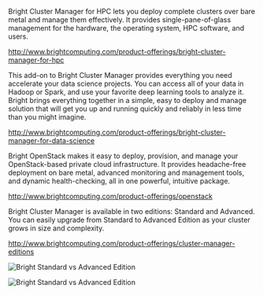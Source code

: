 Bright Cluster Manager for HPC lets you deploy complete clusters over bare metal and manage them effectively. 
It provides single-pane-of-glass management for the hardware, the operating system, HPC software, and users.

http://www.brightcomputing.com/product-offerings/bright-cluster-manager-for-hpc

This add-on to Bright Cluster Manager provides everything you need accelerate your data science projects. 
You can access all of your data in Hadoop or Spark, and use your favorite deep learning tools to analyze it. 
Bright brings everything together in a simple, easy to deploy and manage solution that will get you up and 
running quickly and reliably in less time than you might imagine.

http://www.brightcomputing.com/product-offerings/bright-cluster-manager-for-data-science

Bright OpenStack makes it easy to deploy, provision, and manage your OpenStack-based private cloud infrastructure. 
It provides headache-free deployment on bare metal, advanced monitoring and management tools, 
and dynamic health-checking, all in one powerful, intuitive package.

http://www.brightcomputing.com/product-offerings/openstack

Bright Cluster Manager is available in two editions: Standard and Advanced. 
You can easily upgrade from Standard to Advanced Edition as your cluster grows in size and complexity.

http://www.brightcomputing.com/product-offerings/cluster-manager-editions

![Bright Standard vs Advanced Edition](https://github.com/Pomona-ITS/hpc/blob/master/design/vendors/Bright%20Computing/Screenshots/Bright%20Std%20vs%20Adv%201.png)

![Bright Standard vs Advanced Edition](https://github.com/Pomona-ITS/hpc/blob/master/design/vendors/Bright%20Computing/Screenshots/Bright%20Std%20vs%20Adv%202.png)
